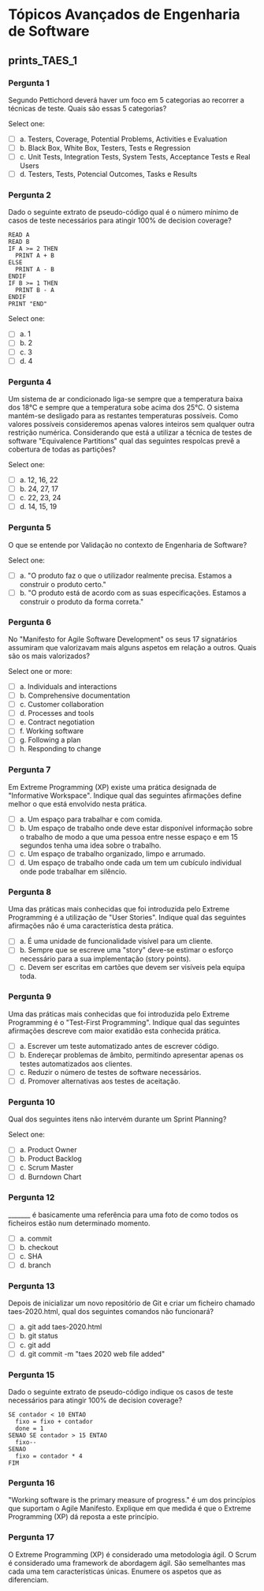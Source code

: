 # Tópicos Avançados de Engenharia de Software

## prints_TAES_1

### Pergunta 1

Segundo Pettichord deverá haver um foco em 5 categorias ao recorrer a técnicas de teste. Quais são essas 5 categorias?

Select one:

- [ ] a. Testers, Coverage, Potential Problems, Activities e Evaluation
- [ ] b. Black Box, White Box, Testers, Tests e Regression
- [ ] c. Unit Tests, Integration Tests, System Tests, Acceptance Tests e Real Users
- [ ] d. Testers, Tests, Potencial Outcomes, Tasks e Results

### Pergunta 2

Dado o seguinte extrato de pseudo-código qual é o número mínimo de casos de teste necessários para atingir 100% de decision coverage?

```text
READ A
READ B
IF A >= 2 THEN
  PRINT A + B
ELSE
  PRINT A - B
ENDIF
IF B >= 1 THEN
  PRINT B - A
ENDIF
PRINT "END"
```

Select one:

- [ ] a. 1
- [ ] b. 2
- [ ] c. 3
- [ ] d. 4

### Pergunta 4

Um sistema de ar condicionado liga-se sempre que a temperatura baixa dos 18°C e sempre que a temperatura sobe acima dos 25°C. O sistema mantém-se desligado para as restantes temperaturas possíveis. Como valores possíveis consideremos apenas valores inteiros sem qualquer outra restrição numérica. Considerando que está a utilizar a técnica de testes de software "Equivalence Partitions" qual das seguintes respolcas prevê a cobertura de todas as partições?

Select one:

- [ ] a. 12, 16, 22
- [ ] b. 24, 27, 17
- [ ] c. 22, 23, 24
- [ ] d. 14, 15, 19

### Pergunta 5

O que se entende por Validação no contexto de Engenharia de Software?

Select one:

- [ ] a. "O produto faz o que o utilizador realmente precisa. Estamos a construir o produto certo."
- [ ] b. "O produto está de acordo com as suas especificações. Estamos a construir o produto da forma correta."

### Pergunta 6

No "Manifesto for Agile Software Development" os seus 17 signatários assumiram que valorizavam mais alguns aspetos em relação a outros. Quais são os mais valorizados?

Select one or more:

- [ ] a. Individuals and interactions
- [ ] b. Comprehensive documentation
- [ ] c. Customer collaboration
- [ ] d. Processes and tools
- [ ] e. Contract negotiation
- [ ] f. Working software
- [ ] g. Following a plan
- [ ] h. Responding to change

### Pergunta 7

Em Extreme Programming (XP) existe uma prática designada de "Informative Workspace". Indique qual das seguintes afirmações define melhor o que está envolvido nesta prática.

- [ ] a. Um espaço para trabalhar e com comida.
- [ ] b. Um espaço de trabalho onde deve estar disponível informação sobre o trabalho de modo a que uma pessoa entre nesse espaço e em 15 segundos tenha uma idea sobre o trabalho.
- [ ] c. Um espaço de trabalho organizado, limpo e arrumado.
- [ ] d. Um espaço de trabalho onde cada um tem um cubículo individual onde pode trabalhar em silêncio.

### Pergunta 8

Uma das práticas mais conhecidas que foi introduzida pelo Extreme Programming é a utilização de "User Stories". Indique qual das seguintes afirmações não é uma característica desta prática.

- [ ] a. É uma unidade de funcionalidade visível para um cliente.
- [ ] b. Sempre que se escreve uma "story" deve-se estimar o esforço necessário para a sua implementação (story points).
- [ ] c. Devem ser escritas em cartões que devem ser visíveis pela equipa toda.

### Pergunta 9

Uma das práticas mais conhecidas que foi introduzida pelo Extreme Programming é o "Test-First Programming". Indique qual das seguintes afirmações descreve com maior exatidão esta conhecida prática.

- [ ] a. Escrever um teste automatizado antes de escrever código.
- [ ] b. Endereçar problemas de âmbito, permitindo apresentar apenas os testes automatizados aos clientes.
- [ ] c. Reduzir o número de testes de software necessários.
- [ ] d. Promover alternativas aos testes de aceitação.

### Pergunta 10

Qual dos seguintes itens não intervém durante um Sprint Planning?

Select one:

- [ ] a. Product Owner
- [ ] b. Product Backlog
- [ ] c. Scrum Master
- [ ] d. Burndown Chart

### Pergunta 12

_______ é basicamente uma referência para uma foto de como todos os ficheiros estão num determinado momento.

- [ ] a. commit
- [ ] b. checkout
- [ ] c. SHA
- [ ] d. branch

### Pergunta 13

Depois de inicializar um novo repositório de Git e criar um ficheiro chamado taes-2020.html, qual dos seguintes comandos não funcionará?

- [ ] a. git add taes-2020.html
- [ ] b. git status
- [ ] c. git add
- [ ] d. git commit -m "taes 2020 web file added"

### Pergunta 15

Dado o seguinte extrato de pseudo-código indique os casos de teste necessários para atingir 100% de decision coverage?

```text
SE contador < 10 ENTAO
  fixo = fixo + contador
  done = 1
SENAO SE contador > 15 ENTAO
  fixo--
SENAO
  fixo = contador * 4
FIM
```

### Pergunta 16

"Working software is the primary measure of progress." é um dos princípios que suportam o Agile Manifesto.
Explique em que medida é que o Extreme Programming (XP) dá reposta a este princípio.

### Pergunta 17

O Extreme Programming (XP) é considerado uma metodologia ágil.
O Scrum é considerado uma framework de abordagem ágil.
São semelhantes mas cada uma tem características únicas.
Enumere os aspetos que as diferenciam.

